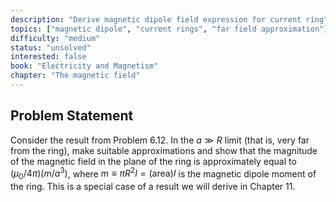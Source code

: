 ```yaml
---
description: "Derive magnetic dipole field expression for current ring"
topics: ["magnetic dipole", "current rings", "far field approximation"]
difficulty: "medium"
status: "unsolved"
interested: false
book: "Electricity and Magnetism"
chapter: "The magnetic field"
---
```


## Problem Statement
Consider the result from Problem 6.12. In the $a \gg R$ limit (that is, very far from the ring), make suitable approximations and show that the magnitude of the magnetic field in the plane of the ring is approximately equal to $(\mu_0/4\pi)(m/a^3)$, where $m \equiv \pi R^2 I = (\text{area})I$ is the magnetic dipole moment of the ring. This is a special case of a result we will derive in Chapter 11.